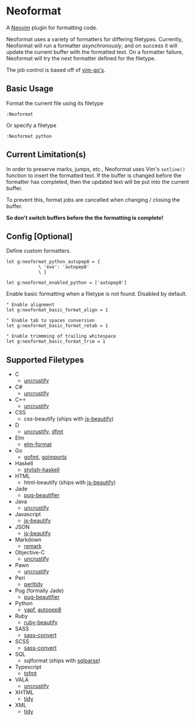 # Neoformat

A [Neovim](https://neovim.io) plugin for formatting code.

Neoformat uses a variety of formatters for differing filetypes. Currently, Neoformat
will run a formatter _asynchronously_, and on success it will update the current
buffer with the formatted text. On a formatter failure, Neoformat will try the next
formatter defined for the filetype.

The job control is based off of [vim-go's](https://github.com/fatih/vim-go).

## Basic Usage

Format the current file using its filetype

```viml
:Neoformat
```

Or specify a filetype

```viml
:Neoformat python
```

## Current Limitation(s)

In order to preserve marks, jumps, etc., Neoformat uses Vim's `setline()` function
to insert the formatted text. If the buffer is changed before the formatter has
completed, then the updated text will be put into the current buffer.

To prevent this, format jobs are cancelled when changing / closing the buffer.

**So don't switch buffers before the the formatting is complete!**

## Config [Optional]

Define custom formatters.

```viml
let g:neoformat_python_autopep8 = {
            \ 'exe': 'autopep8'
            \ }

let g:neoformat_enabled_python = ['autopep8']
```

Enable basic formatting when a filetype is not found. Disabled by default.

```viml
" Enable alignment
let g:neoformat_basic_format_align = 1

" Enable tab to spaces conversion
let g:neoformat_basic_format_retab = 1

" Enable trimmming of trailing whitespace
let g:neoformat_basic_format_trim = 1
```

## Supported Filetypes

- C
  - [uncrustify](http://uncrustify.sourceforge.net)
- C#
  - [uncrustify](http://uncrustify.sourceforge.net)
- C++
  - [uncrustify](http://uncrustify.sourceforge.net)
- CSS
  - css-beautify (ships with [js-beautify](https://github.com/beautify-web/js-beautify))
- D
  - [uncrustify](http://uncrustify.sourceforge.net), [dfmt](https://github.com/Hackerpilot/dfmt)
- Elm
  - [elm-format](https://github.com/avh4/elm-format)
- Go
  - [gofmt](https://golang.org/cmd/gofmt/), [goimports](https://godoc.org/golang.org/x/tools/cmd/goimports)
- Haskell
  - [stylish-haskell](https://github.com/jaspervdj/stylish-haskell)
- HTML
  - html-beautify (ships with [js-beautify](https://github.com/beautify-web/js-beautify))
- Jade
  - [pug-beautifier](https://github.com/vingorius/pug-beautifier)
- Java
  - [uncrustify](http://uncrustify.sourceforge.net)
- Javascript
  - [js-beautify](https://github.com/beautify-web/js-beautify)
- JSON
  - [js-beautify](https://github.com/beautify-web/js-beautify)
- Markdown
  - [remark](https://github.com/wooorm/remark)
- Objective-C
  - [uncrustify](http://uncrustify.sourceforge.net)
- Pawn
  - [uncrustify](http://uncrustify.sourceforge.net)
- Perl
  - [perltidy](http://perltidy.sourceforge.net)
- Pug (formally Jade)
  - [pug-beautifier](https://github.com/vingorius/pug-beautifier)
- Python
  - [yapf](https://github.com/google/yapf), [autopep8](https://github.com/hhatto/autopep8)
- Ruby
  - [ruby-beautify](https://github.com/erniebrodeur/ruby-beautify)
- SASS
  - [sass-convert](http://sass-lang.com/documentation/#executables)
- SCSS
  - [sass-convert](http://sass-lang.com/documentation/#executables)
- SQL
  - sqlformat (ships with [sqlparse](https://github.com/andialbrecht/sqlparse))
- Typescript
  - [tsfmt](https://github.com/vvakame/typescript-formatter)
- VALA
  - [uncrustify](http://uncrustify.sourceforge.net)
- XHTML
  - [tidy](http://www.html-tidy.org)
- XML
  - [tidy](http://www.html-tidy.org)
